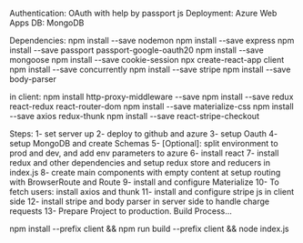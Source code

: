 Authentication: OAuth with help by passport js
Deployment: Azure Web Apps
DB: MongoDB

Dependencies:
npm install --save nodemon
npm install --save express
npm install --save passport passport-google-oauth20
npm install --save mongoose
npm install --save cookie-session
npx create-react-app client
npm install --save concurrently
npm install --save stripe
npm install --save body-parser

in client:
npm install http-proxy-middleware --save
npm install --save redux react-redux react-router-dom
npm install --save materialize-css
npm install --save axios redux-thunk
npm install --save react-stripe-checkout

Steps:
1- set server up
2- deploy to github and azure
3- setup Oauth
4- setup MongoDB and create Schemas
5- [Optional]: split environment to prod and dev, and add env parameters to azure
6- install react
7- install redux and other dependencies and setup redux store and reducers in index.js
8- create main components with empty content at setup routing with BrowserRoute and Route
9- install and configure Materialize
10- To fetch users: install axios and thunk
11- install and configure stripe js in client side
12- install stripe and body parser in server side to handle charge requests
13- Prepare Project to production. Build Process...

npm install --prefix client && npm run build --prefix client && node index.js
